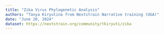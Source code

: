 ```yaml
---
title: "Zika Virus Phylogenetic Analysis"
authors: "Tanya Kiryutina from Nextstrain Narrative training (UGA)"
date: "June 20, 2024"
dataset: https://nextstrain.org/community/tkiryuti/zika
---
```

